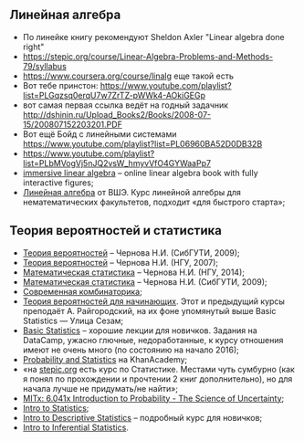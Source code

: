 ## Линейная алгебра

* По линейке книгу рекомендуют Sheldon Axler "Linear algebra done right"
* https://stepic.org/course/Linear-Algebra-Problems-and-Methods-79/syllabus
* https://www.coursera.org/course/linalg еще такой есть
* Вот тебе принстон: https://www.youtube.com/playlist?list=PLGqzsq0erqU7w7ZrTZ-pWWk4-AOkiGEGp
* вот самая первая ссылка ведёт на годный задачник http://dshinin.ru/Upload_Books2/Books/2008-07-15/200807152203201.PDF
* Вот ещё Бойд с линейными системами https://www.youtube.com/playlist?list=PL06960BA52D0DB32B
* https://www.youtube.com/playlist?list=PLbMVogVj5nJQ2vsW_hmyvVfO4GYWaaPp7
* [immersive linear algebra](http://immersivemath.com/ila/index.html) – online linear algebra book with fully interactive figures;
* [Линейная алгебра](https://www.coursera.org/course/linalg) от ВШЭ. Курс линейной алгебры для нематематических факультетов, подходит «для быстрого старта»;

## Теория вероятностей и статистика

* [Теория вероятностей](http://www.nsu.ru/mmf/tvims/chernova/sibguti/tv-sibguti.pdf) – Чернова Н.И. (СибГУТИ, 2009);
* [Теория вероятностей](http://www.nsu.ru/mmf/tvims/chernova/tv/tv_nsu07.pdf) – Чернова Н.И. (НГУ, 2007);
* [Математическая статистика](http://www.nsu.ru/mmf/tvims/chernova/ms/ms_nsu14.pdf) – Чернова Н.И. (НГУ, 2014);
* [Математическая статистика](http://www.nsu.ru/mmf/tvims/chernova/sibguti/ms-sibguti.pdf) – Чернова Н.И. (СибГУТИ, 2009);
* [Современная комбинаторика](https://www.coursera.org/learn/modern-combinatorics);
* [Теория вероятностей для начинающих](https://www.coursera.org/learn/probability-theory-basics/home/info). Этот и предыдущий курсы преподаёт А. Райгородский, на их фоне упомянутый выше Basic Statistics — Улица Сезам;
* [Basic Statistics](https://www.coursera.org/learn/basic-statistics) – хорошие лекции для новичков. Задания на DataCamp, ужасно глючные, недоработанные, к курсу отношения имеют не очень много (по состоянию на начало 2016);
* [Probability and Statistics](https://www.khanacademy.org/math/probability) на KhanAcademy;
* «на [stepic.org](http://stepic.org) есть курс по Статистике. Местами чуть сумбурно (как я понял по прохождении и прочтении 2 книг дополнительно), но для начала лучше не придумать/не найти»;
* [MITx: 6.041x Introduction to Probability - The Science of Uncertainty](https://courses.edx.org/courses/course-v1:MITx+6.041x_3+2T2016/info);
* [Intro to Statistics](https://www.udacity.com/courses/st101);
* [Intro to Descriptive Statistics](https://www.udacity.com/courses/ud827) – подробный курс для новичков;
* [Intro to Inferential Statistics](https://www.udacity.com/courses/ud201).
